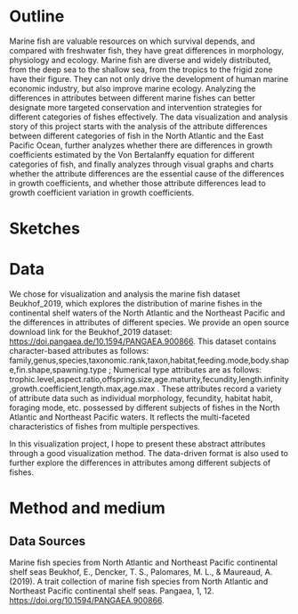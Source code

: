 # Outline
Marine fish are valuable resources on which survival depends, and compared with freshwater fish, they have great differences in morphology, physiology and ecology. Marine fish are diverse and widely distributed, from the deep sea to the shallow sea, from the tropics to the frigid zone have their figure. They can not only drive the development of human marine economic industry, but also improve marine ecology. Analyzing the differences in attributes between different marine fishes can better designate more targeted conservation and intervention strategies for different categories of fishes effectively. The data visualization and analysis story of this project starts with the analysis of the attribute differences between different categories of fish in the North Atlantic and the East Pacific Ocean, further analyzes whether there are differences in growth coefficients estimated by the Von Bertalanffy equation for different categories of fish, and finally analyzes through visual graphs and charts whether the attribute differences are the essential cause of the differences in growth coefficients, and whether those attribute differences lead to growth coefficient variation in growth coefficients.
# Sketches
# Data
We chose for visualization and analysis the marine fish dataset Beukhof_2019, which explores the distribution of marine fishes in the continental shelf waters of the North Atlantic and the Northeast Pacific and the differences in attributes of different species. We provide an open source download link for the Beukhof_2019 dataset: https://doi.pangaea.de/10.1594/PANGAEA.900866.
This dataset contains character-based attributes as follows:
family,genus,species,taxonomic.rank,taxon,habitat,feeding.mode,body.shape,fin.shape,spawning.type
; 
Numerical type attributes are as follows: trophic.level,aspect.ratio,offspring.size,age.maturity,fecundity,length.infinity,growth.coefficient,length.max,age.max
. 
These attributes record a variety of attribute data such as individual morphology, fecundity, habitat habit, foraging mode, etc. possessed by different subjects of fishes in the North Atlantic and Northeast Pacific waters. It reflects the multi-faceted characteristics of fishes from multiple perspectives.

In this visualization project, I hope to present these abstract attributes through a good visualization method. The data-driven format is also used to further explore the differences in attributes among different subjects of fishes.
# Method and medium

## Data Sources

Marine fish species from North Atlantic and Northeast Pacific continental shelf seas
Beukhof, E., Dencker, T. S., Palomares, M. L., & Maureaud, A. (2019). A trait collection of marine fish species from North Atlantic and Northeast Pacific continental shelf seas. Pangaea, 1, 12. https://doi.org/10.1594/PANGAEA.900866.

